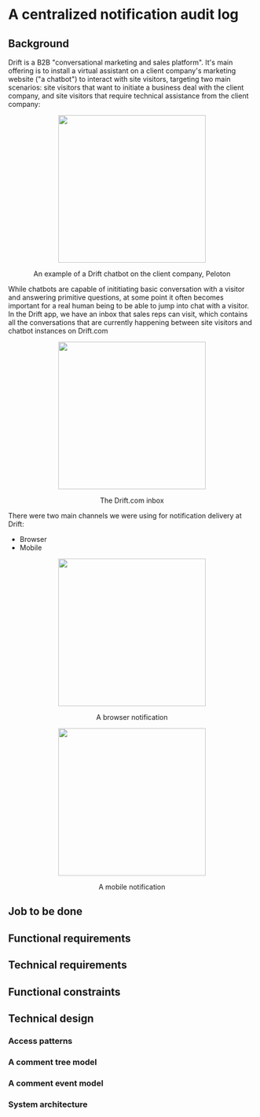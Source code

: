 # A centralized notification audit log

## Background

Drift is a B2B "conversational marketing and sales platform". It's main offering is to install a virtual assistant on a client company's marketing website ("a chatbot") to interact with site visitors, targeting two main scenarios: site visitors that want to initiate a business deal with the client company, and site visitors that require technical assistance from the client company:

<p align="center">
  <img src="https://user-images.githubusercontent.com/27317800/159860362-43b4ecc7-c0c1-43b2-acb2-725e81a9aa58.jpg" width="300">
</p>
<p align="center">
  An example of a Drift chatbot on the client company, Peloton
</p>

While chatbots are capable of inititiating basic conversation with a visitor and answering primitive questions, at some point it often becomes important for a real human being to be able to jump into chat with a visitor. In the Drift app, we have an inbox that sales reps can visit, which contains all the conversations that are currently happening between site visitors and chatbot instances on Drift.com

<p align="center">
  <img src="https://user-images.githubusercontent.com/27317800/160237279-1491e85b-34fb-4922-af80-23cbfd856ae4.jpg" width="300">
</p>
<p align="center">
  The Drift.com inbox
</p>


There were two main channels we were using for notification delivery at Drift:
- Browser
- Mobile


<p align="center">
  <img src="https://user-images.githubusercontent.com/27317800/160237111-277a1398-7b8d-44b6-82c8-d6e17ebc515f.jpg" width="300">
</p>
<p align="center">
  A browser notification
</p>


<p align="center">
  <img src="https://user-images.githubusercontent.com/27317800/160237117-13076522-fd5a-436d-8a1a-925440e118c1.jpg" width="300">
</p>
<p align="center">
  A mobile notification
</p>

## Job to be done


## Functional requirements


## Technical requirements


## Functional constraints


## Technical design

### Access patterns

### A comment tree model

### A comment event model

### System architecture
